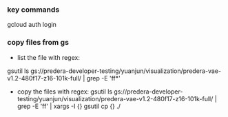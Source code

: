 ### key commands
gcloud auth login


### copy files from gs

- list the file with regex:

gsutil ls gs://predera-developer-testing/yuanjun/visualization/predera-vae-v1.2-480f17-z16-101k-full/ | grep -E 'ff*' 


- copy the files with regex:
gsutil ls gs://predera-developer-testing/yuanjun/visualization/predera-vae-v1.2-480f17-z16-101k-full/ | grep -E 'ff' | xargs -I {} gsutil cp {} ./
